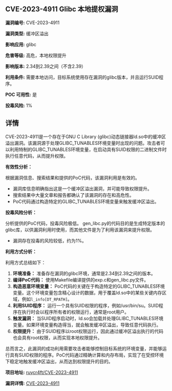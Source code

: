 ## CVE-2023-4911 Glibc 本地提权漏洞

**漏洞编号:** CVE-2023-4911

**漏洞类型:** 缓冲区溢出

**影响应用:** glibc

**危害等级:** 高危，本地权限提升

**影响版本:** 2.34到2.39之间（不含2.39）

**利用条件:** 需要本地访问，目标系统使用存在漏洞的glibc版本，并且运行SUID程序。

**POC 可用性:** 是

**投毒风险:** 1%

## 详情

CVE-2023-4911是一个存在于GNU C Library (glibc)动态链接器ld.so中的缓冲区溢出漏洞。该漏洞源于处理GLIBC_TUNABLES环境变量时出现的问题。攻击者可以利用特制的GLIBC_TUNABLES环境变量，在启动具有SUID权限的二进制文件时执行任意代码，从而提升权限。

**有效性分析：**

根据漏洞信息、搜索结果和提供的PoC代码，该漏洞利用是有效的。
*   漏洞库信息明确指出这是一个缓冲区溢出漏洞，并可能导致权限提升。
*   搜索结果中大量文章和报告都确认了该漏洞的存在和高危性。
*   PoC代码通过构造特定的GLIBC_TUNABLES环境变量来触发缓冲区溢出。

**投毒风险分析：**

分析提供的PoC代码，投毒风险极低。 gen_libc.py的代码目的是生成特定版本的glibc库，以供漏洞利用时使用，而其他文件是为了利用该漏洞来提升权限。
* 漏洞存在投毒的风险较低，约为1%。

**利用方式分析：**

利用方式总结如下：

1.  **环境准备：** 准备存在漏洞的glibc环境，通常是2.34到2.39之间的版本。
2.  **编译PoC代码：** 使用Makefile编译提供的exp.c和gen_libc.py文件。
3.  **构造恶意环境变量：** PoC代码的关键在于构造特定的GLIBC_TUNABLES环境变量。这个环境变量包含精心设计的数据，用于覆盖ld.so中的某些关键内存区域，例如`l_info[DT_RPATH]`。
4.  **利用SUID程序：** 运行一个具有SUID权限的程序，例如/usr/bin/su。SUID程序在执行时会以程序所有者的权限运行，通常是root用户。
5.  **触发漏洞：** 当SUID程序启动时，ld.so会加载并处理GLIBC_TUNABLES环境变量。如果环境变量构造得当，就会触发缓冲区溢出，导致任意代码执行。
6.  **权限提升：** 由于SUID程序以root权限运行，因此通过缓冲区溢出执行的代码也会具有root权限，从而实现本地权限提升。

总而言之，此漏洞的成功利用需要攻击者能够控制目标系统的环境变量，并能够运行具有SUID权限的程序。PoC代码通过精确计算和内存布局，实现了在受控环境下稳定地触发缓冲区溢出，从而达到权限提升的目的。

**项目地址:** [ruycr4ft/CVE-2023-4911](https://github.com/ruycr4ft/CVE-2023-4911)

**漏洞详情:** [CVE-2023-4911](https://nvd.nist.gov/vuln/detail/CVE-2023-4911)